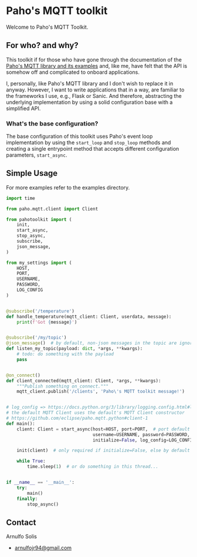 # Paho's MQTT toolkit

Welcome to Paho's MQTT Toolkit.

## For who? and why?

This toolkit if for those who have gone through the documentation of the [Paho's MQTT library and its examples](https://www.eclipse.org/paho/clients/python/) and, like me, have felt that the API is somehow off and complicated to onboard applications.

I, personally, like Paho's MQTT library and I don't wish to replace it in anyway. However, I want to write applications that in a way, are familiar to the frameworks I use, e.g., Flask or Sanic.
And therefore, abstracting the underlying implementation by using a solid configuration base with a simplified API.

### What's the base configuration?

The base configuration of this toolkit uses Paho's event loop implementation by using the `start_loop` and `stop_loop` methods and creating a single entrypoint method that accepts different configuration parameters, `start_async`.

## Simple Usage

For more examples refer to the examples directory.


```python
import time

from paho.mqtt.client import Client

from pahotoolkit import (
    init,
    start_async,
    stop_async,
    subscribe,
    json_message,
)

from my_settings import (
    HOST,
    PORT,
    USERNAME,
    PASSWORD,
    LOG_CONFIG
)


@subscribe('/temperature')
def handle_temperature(mqtt_client: Client, userdata, message):
    print(f'Got {message}')


@subscribe('/my/topic')
@json_message()  # by default, non-json messages in the topic are ignored
def listen_my_topic(payload: dict, *args, **kwargs):
    # todo: do something with the payload
    pass


@on_connect()
def client_connected(mqtt_client: Client, *args, **kwargs):
    """Publish something on_connect."""
    mqtt_client.publish('/clients', 'Paho\'s MQTT toolkit message!')


# log_config => https://docs.python.org/3/library/logging.config.html#logging.config.dictConfig
# the default MQTT Client uses the default's MQTT Client constructor
# https://github.com/eclipse/paho.mqtt.python#client-1
def main():
    client: Client = start_async(host=HOST, port=PORT,  # port default to 1883 if not given
                                 username=USERNAME, password=PASSWORD,  # optional fields
                                 initialize=False, log_config=LOG_CONFIG)  # optional fields

    init(client)  # only required if initialize=False, else by default is automatically called

    while True:
        time.sleep(1)  # or do something in this thread...


if __name__ == '__main__':
    try:
        main()
    finally:
        stop_async()
```

## Contact

Arnulfo Solis

* arnulfojr94@gmail.com
